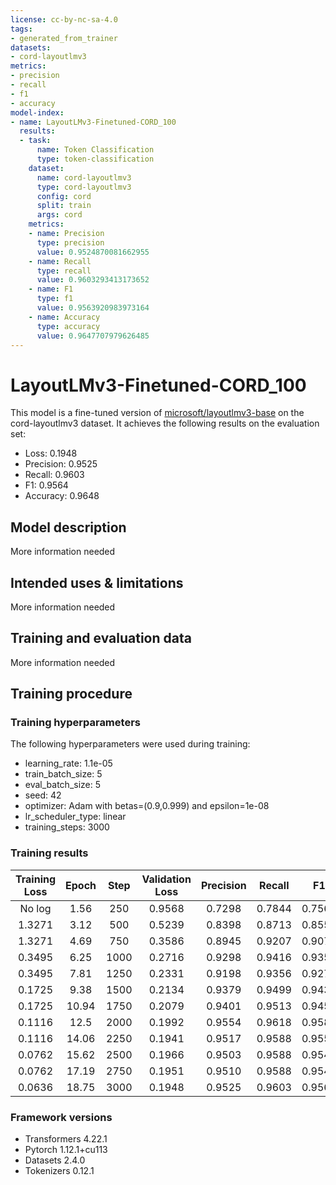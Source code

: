 ```yaml
---
license: cc-by-nc-sa-4.0
tags:
- generated_from_trainer
datasets:
- cord-layoutlmv3
metrics:
- precision
- recall
- f1
- accuracy
model-index:
- name: LayoutLMv3-Finetuned-CORD_100
  results:
  - task:
      name: Token Classification
      type: token-classification
    dataset:
      name: cord-layoutlmv3
      type: cord-layoutlmv3
      config: cord
      split: train
      args: cord
    metrics:
    - name: Precision
      type: precision
      value: 0.9524870081662955
    - name: Recall
      type: recall
      value: 0.9603293413173652
    - name: F1
      type: f1
      value: 0.9563920983973164
    - name: Accuracy
      type: accuracy
      value: 0.9647707979626485
---
```


<!-- This model card has been generated automatically according to the information the Trainer had access to. You
should probably proofread and complete it, then remove this comment. -->

# LayoutLMv3-Finetuned-CORD_100

This model is a fine-tuned version of [microsoft/layoutlmv3-base](https://huggingface.co/microsoft/layoutlmv3-base) on the cord-layoutlmv3 dataset.
It achieves the following results on the evaluation set:
- Loss: 0.1948
- Precision: 0.9525
- Recall: 0.9603
- F1: 0.9564
- Accuracy: 0.9648

## Model description

More information needed

## Intended uses & limitations

More information needed

## Training and evaluation data

More information needed

## Training procedure

### Training hyperparameters

The following hyperparameters were used during training:
- learning_rate: 1.1e-05
- train_batch_size: 5
- eval_batch_size: 5
- seed: 42
- optimizer: Adam with betas=(0.9,0.999) and epsilon=1e-08
- lr_scheduler_type: linear
- training_steps: 3000

### Training results

| Training Loss | Epoch | Step | Validation Loss | Precision | Recall | F1     | Accuracy |
|:-------------:|:-----:|:----:|:---------------:|:---------:|:------:|:------:|:--------:|
| No log        | 1.56  | 250  | 0.9568          | 0.7298    | 0.7844 | 0.7561 | 0.7992   |
| 1.3271        | 3.12  | 500  | 0.5239          | 0.8398    | 0.8713 | 0.8553 | 0.8858   |
| 1.3271        | 4.69  | 750  | 0.3586          | 0.8945    | 0.9207 | 0.9074 | 0.9300   |
| 0.3495        | 6.25  | 1000 | 0.2716          | 0.9298    | 0.9416 | 0.9357 | 0.9410   |
| 0.3495        | 7.81  | 1250 | 0.2331          | 0.9198    | 0.9356 | 0.9276 | 0.9474   |
| 0.1725        | 9.38  | 1500 | 0.2134          | 0.9379    | 0.9499 | 0.9438 | 0.9529   |
| 0.1725        | 10.94 | 1750 | 0.2079          | 0.9401    | 0.9513 | 0.9457 | 0.9605   |
| 0.1116        | 12.5  | 2000 | 0.1992          | 0.9554    | 0.9618 | 0.9586 | 0.9656   |
| 0.1116        | 14.06 | 2250 | 0.1941          | 0.9517    | 0.9588 | 0.9553 | 0.9631   |
| 0.0762        | 15.62 | 2500 | 0.1966          | 0.9503    | 0.9588 | 0.9545 | 0.9639   |
| 0.0762        | 17.19 | 2750 | 0.1951          | 0.9510    | 0.9588 | 0.9549 | 0.9626   |
| 0.0636        | 18.75 | 3000 | 0.1948          | 0.9525    | 0.9603 | 0.9564 | 0.9648   |


### Framework versions

- Transformers 4.22.1
- Pytorch 1.12.1+cu113
- Datasets 2.4.0
- Tokenizers 0.12.1
